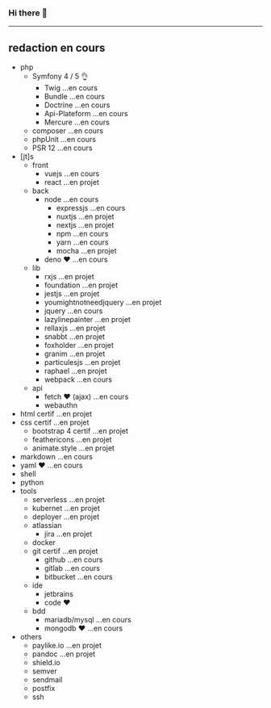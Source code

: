 ### Hi there 👋 
-----
redaction en cours
-----
- php
    - Symfony 4 / 5 👌
        - Twig ...en cours
        - Bundle ...en cours
        - Doctrine ...en cours
        - Api-Plateform ...en cours 
        - Mercure ...en cours
    - composer ...en cours
    - phpUnit ...en cours
    - PSR 12 ...en cours
- [jt]s
    - front
        - vuejs ...en cours
        - react ...en projet
    - back
        - node ...en cours
            - expressjs ...en cours
            - nuxtjs ...en projet
            - nextjs ...en projet
            - npm ...en cours
            - yarn ...en cours
            - mocha ...en projet
        - deno ♥️ ...en cours
    - lib
        - rxjs ...en projet
        - foundation ...en projet
        - jestjs ...en projet
        - youmightnotneedjquery ...en projet
        - jquery ...en cours
        - lazylinepainter ...en projet
        - rellaxjs ...en projet
        - snabbt ...en projet
        - foxholder ...en projet
        - granim ...en projet
        - particulesjs ...en projet
        - raphael ...en projet
        - webpack ...en cours
    - api
        - fetch ♥️ (ajax) ...en cours
        - webauthn
- html certif ...en projet
- css certif ...en projet
    - bootstrap 4 certif ...en projet
    - feathericons ...en projet
    - animate.style ...en projet
- markdown ...en cours
- yaml ♥️ ...en cours
- shell
- python
- tools
    - serverless ...en projet
    - kubernet ...en projet
    - deployer ...en projet
    - atlassian
        - jira ...en projet 
    - docker
    - git certif ...en projet
        - github ...en cours
        - gitlab ...en cours
        - bitbucket ...en cours
    - ide
        - jetbrains
        - code ♥️
    - bdd
        - mariadb/mysql ...en cours
        - mongodb ♥️ ...en cours
- others
    - paylike.io ...en projet
    - pandoc ...en projet
    - shield.io
    - semver
    - sendmail
    - postfix
    - ssh
